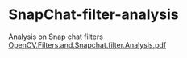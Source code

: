 # SnapChat-filter-analysis

Analysis on Snap chat filters  
[OpenCV.Filters.and.Snapchat.filter.Analysis.pdf](https://github.com/Neelrayal/SnapChat-filter-analysis/files/7698167/OpenCV.Filters.and.Snapchat.filter.Analysis.pdf)

